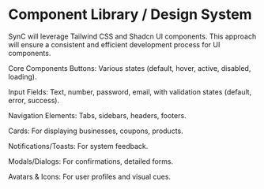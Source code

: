 # Component Library / Design System
SynC will leverage Tailwind CSS and Shadcn UI components. This approach will ensure a consistent and efficient development process for UI components.

Core Components
Buttons: Various states (default, hover, active, disabled, loading).

Input Fields: Text, number, password, email, with validation states (default, error, success).

Navigation Elements: Tabs, sidebars, headers, footers.

Cards: For displaying businesses, coupons, products.

Notifications/Toasts: For system feedback.

Modals/Dialogs: For confirmations, detailed forms.

Avatars & Icons: For user profiles and visual cues.
